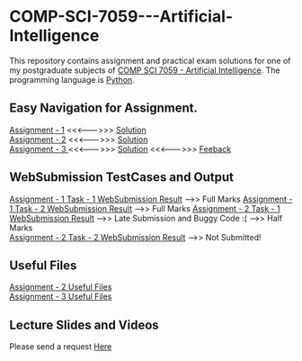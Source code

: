 # COMP-SCI-7059---Artificial-Intelligence
This repository contains assignment and practical exam solutions for one of my postgraduate subjects of [COMP SCI 7059 - Artificial Intelligence](https://www.adelaide.edu.au/course-outlines/009516/1/sem-1/). The programming language is [Python](https://www.python.org/).  

## Easy Navigation for Assignment.
[Assignment - 1](https://github.com/Vanditg/COMP-SCI-7059---Artificial-Intelligence/tree/master/Assignment/Assignment%20-%201/Problem) <<<--->>> [Solution](https://github.com/Vanditg/COMP-SCI-7059---Artificial-Intelligence/tree/master/Assignment/Assignment%20-%201/Solution)  
[Assignment - 2](https://github.com/Vanditg/COMP-SCI-7059---Artificial-Intelligence/tree/master/Assignment/Assignment%20-%202/Problem) <<<--->>> [Solution](https://github.com/Vanditg/COMP-SCI-7059---Artificial-Intelligence/tree/master/Assignment/Assignment%20-%202/Solution)  
[Assignment - 3 ](https://github.com/Vanditg/COMP-SCI-7059---Artificial-Intelligence/tree/master/Assignment/Assignment%20-%203/Problem) <<<--->>> [Solution](https://github.com/Vanditg/COMP-SCI-7059---Artificial-Intelligence/tree/master/Assignment/Assignment%20-%203/Solution) <<<--->>> [Feeback](https://github.com/Vanditg/COMP-SCI-7059---Artificial-Intelligence/tree/master/Assignment/Assignment%20-%203/Feedback)    

## WebSubmission TestCases and Output
[Assignment - 1 Task - 1 WebSubmission Result](https://github.com/Vanditg/COMP-SCI-7059---Artificial-Intelligence/blob/master/Assignment/Assignment%20-%201/WebSubmission/Assignment%20-%201%20-%20Task_1.pdf) -->> Full Marks
[Assignment - 1 Task - 2 WebSubmission Result](https://github.com/Vanditg/COMP-SCI-7059---Artificial-Intelligence/blob/master/Assignment/Assignment%20-%201/WebSubmission/Assignment%20-%201%20-%20Task_2.pdf) -->> Full Marks
[Assignment - 2 Task - 1 WebSubmission Result](https://github.com/Vanditg/COMP-SCI-7059---Artificial-Intelligence/tree/master/Assignment/Assignment%20-%202/WebSubmission)  -->> Late Submission and Buggy Code :(  -->> Half Marks  
[Assignment - 2 Task - 2 WebSubmission Result](http://blank.org/) -->> Not Submitted!  

## Useful Files 
[Assignment - 2 Useful Files](https://github.com/Vanditg/COMP-SCI-7059---Artificial-Intelligence/tree/master/useful_files)  
[Assignment - 3 Useful Files](https://github.com/Vanditg/COMP-SCI-7059---Artificial-Intelligence/tree/master/useful_files/Assignment_3_Random_Values_and_Samples)  

## Lecture Slides and Videos  
Please send a request [Here](https://shorturl.at/aEPRT)  